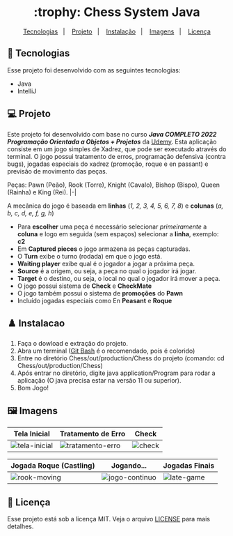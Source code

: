 <h1 align="center">
  :trophy: Chess System Java
</h1>

<p align="center">
  <a href="#-tecnologias">Tecnologias</a>&nbsp;&nbsp;&nbsp;|&nbsp;&nbsp;&nbsp;
  <a href="#-projeto">Projeto</a>&nbsp;&nbsp;&nbsp;|&nbsp;&nbsp;&nbsp;
  <a href="#%EF%B8%8F-instalacao">Instalação</a>&nbsp;&nbsp;&nbsp;|&nbsp;&nbsp;&nbsp;
  <a href="#%EF%B8%8F-imagens">Imagens</a>&nbsp;&nbsp;&nbsp;|&nbsp;&nbsp;&nbsp;
  <a href="#-licença">Licença</a>
</p>

## 🚀 Tecnologias 

Esse projeto foi desenvolvido com as seguintes tecnologias:

- Java
- IntelliJ

## 💻 Projeto
  Este projeto foi desenvolvido com base no curso  *__Java COMPLETO 2022 Programação Orientada a Objetos + Projetos__* da [Udemy](https://www.udemy.com/course/java-curso-completo/). Esta aplicação consiste em um jogo simples de Xadrez, que pode ser executado através do terminal. O jogo possui tratamento de erros, programação defensiva (contra bugs), jogadas especiais do xadrez (promoção, roque e en passant) e previsão de movimento das peças.
  
Peças: Pawn (Peão), Rook (Torre), Knight (Cavalo), Bishop (Bispo), Queen (Rainha) e King (Rei).
|-|

 A mecânica do jogo é baseada em **linhas** (_1, 2, 3, 4, 5, 6, 7, 8_) e **colunas** (_a, b, c, d, e, f, g, h_)
- Para **escolher** uma peça é necessário selecionar _primeiramente_ a **coluna** e logo em seguida (sem espaços) selecionar a **linha**, exemplo: **c2**
- Em **Captured pieces** o jogo armazena as peças capturadas.
- O **Turn** exibe o turno (rodada) em que o jogo está.
- **Waiting player** exibe qual é o jogador a jogar a próxima peça.
- **Source** é a origem, ou seja, a peça no qual o jogador irá jogar.
- **Target** é o destino, ou seja, o local no qual o jogador irá mover a peça.
- O jogo possui sistema de **Check** e **CheckMate**
- O jogo também possui o sistema de **promoções** do **Pawn**
- Incluído jogadas especiais como En **Peasant** e **Roque**
  
## ♟️ Instalacao

1. Faça o dowload e extração do projeto. 
2. Abra um terminal ([Git Bash](https://git-scm.com/book/pt-pt/v2/Appendix-A%3A-Git-em-Outros-Ambientes-Git-in-Bash) é o recomendado, pois é colorido)
3. Entre no diretório Chess/out/production/Chess do projeto (comando: cd Chess/out/production/Chess)
4. Após entrar no diretório, digite java application/Program para rodar a aplicação (O java precisa estar na versão 11 ou superior).
5. Bom Jogo!

## 🖼️ Imagens

| Tela Inicial  | Tratamento de Erro | Check | 
|---|---|---|
| ![tela-inicial](https://user-images.githubusercontent.com/54365007/90513167-9787d800-e135-11ea-8a35-ebf67854ea14.PNG)  | ![tratamento-erro](https://user-images.githubusercontent.com/54365007/90513194-9f477c80-e135-11ea-8383-9f3515959954.PNG)  | ![check](https://user-images.githubusercontent.com/54365007/90513197-9fe01300-e135-11ea-9fc8-5beef82c6557.PNG)  | 

| Jogada Roque (Castling)  | Jogando... | Jogadas Finais | 
|---|---|---|
| ![rook-moving](https://user-images.githubusercontent.com/54365007/90513202-a078a980-e135-11ea-8156-e130702f7b64.PNG)  | ![jogo-continuo](https://user-images.githubusercontent.com/54365007/90513198-9fe01300-e135-11ea-9626-a02c3bb40636.PNG)  | ![late-game](https://user-images.githubusercontent.com/54365007/90513199-a078a980-e135-11ea-8b69-9590e1f11081.PNG)  | 

## 📝 Licença

Esse projeto está sob a licença MIT. Veja o arquivo [LICENSE](LICENSE.md) para mais detalhes.
